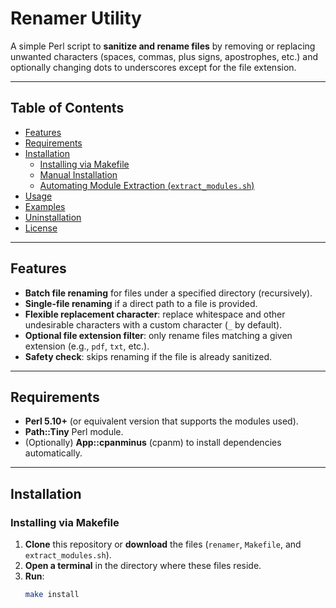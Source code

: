 # Renamer Utility

A simple Perl script to **sanitize and rename files** by removing or replacing 
unwanted characters (spaces, commas, plus signs, apostrophes, etc.) and optionally 
changing dots to underscores except for the file extension.

---

## Table of Contents

- [Features](#features)
- [Requirements](#requirements)
- [Installation](#installation)
  - [Installing via Makefile](#installing-via-makefile)
  - [Manual Installation](#manual-installation)
  - [Automating Module Extraction (`extract_modules.sh`)](#automating-module-extraction-extract_modulessh)
- [Usage](#usage)
- [Examples](#examples)
- [Uninstallation](#uninstallation)
- [License](#license)

---

## Features

- **Batch file renaming** for files under a specified directory (recursively).
- **Single-file renaming** if a direct path to a file is provided.
- **Flexible replacement character**: replace whitespace and other undesirable 
  characters with a custom character (`_` by default).
- **Optional file extension filter**: only rename files matching a given extension 
  (e.g., `pdf`, `txt`, etc.).
- **Safety check**: skips renaming if the file is already sanitized.

---

## Requirements

- **Perl 5.10+** (or equivalent version that supports the modules used).
- **Path::Tiny** Perl module.  
- (Optionally) **App::cpanminus** (cpanm) to install dependencies automatically.

---

## Installation

### Installing via Makefile

1. **Clone** this repository or **download** the files (`renamer`, `Makefile`, and 
   `extract_modules.sh`).
2. **Open a terminal** in the directory where these files reside.
3. **Run**:
   ```bash
   make install
